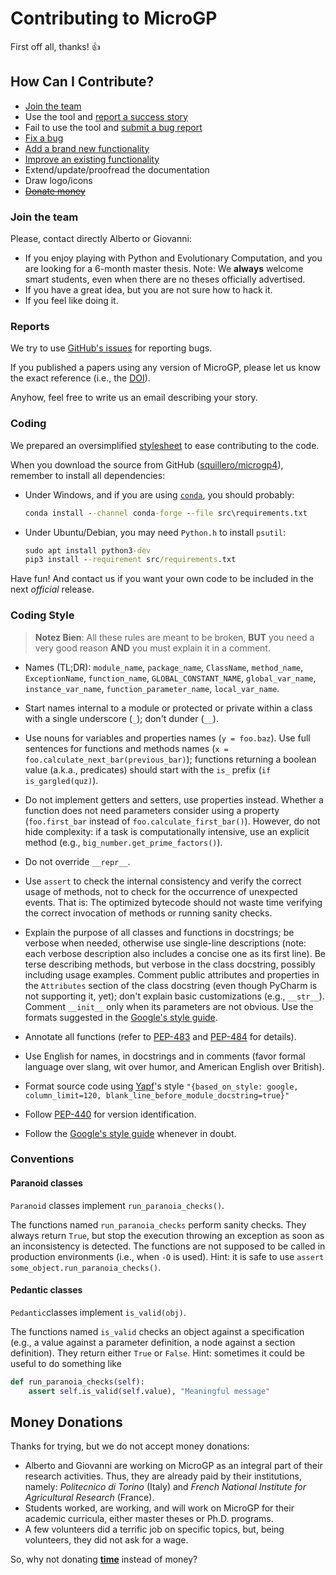 Contributing to MicroGP
=======================

First off all, thanks! :+1:

## How Can I Contribute?

* [Join the team](#join-the-team)
* Use the tool and [report a success story](#report)
* Fail to use the tool and [submit a bug report](#report)
* [Fix a bug](#coding)
* [Add a brand new functionality](#coding)
* [Improve an existing functionality](#coding)
* Extend/update/proofread the documentation
* Draw logo/icons
* [~~Donate money~~](#money-donations)

### Join the team

Please, contact directly Alberto or Giovanni:

* If you enjoy playing with Python and Evolutionary Computation, and you are looking for a 6-month master thesis. Note: We **always** welcome smart students, even when there are no theses officially advertised.
* If you have a great idea, but you are not sure how to hack it.
* If you feel like doing it.

### Reports

We try to use [GitHub's issues](https://github.com/squillero/microgp4/issues) for reporting bugs. 

If you published a papers using any version of MicroGP, please let us know the exact reference (i.e., the [DOI](https://en.wikipedia.org/wiki/Digital_object_identifier)).

Anyhow, feel free to write us an email describing your story. 

### Coding

We prepared an oversimplified [stylesheet](#cding-style) to ease contributing to the code.

When you download the source from GitHub ([squillero/microgp4](https://github.com/squillero/microgp4)), remember to install all dependencies:

- Under Windows, and if you are using [`conda`](https://docs.conda.io/projects/conda/), you should probably:

  ```cmd
  conda install --channel conda-forge --file src\requirements.txt 
  ```

- Under Ubuntu/Debian, you may need `Python.h` to install `psutil`:

  ```cmd
  sudo apt install python3-dev
  pip3 install --requirement src/requirements.txt
  ```
 
Have fun! And contact us if you want your own code to be included in the next *official* release.


### Coding Style

> **Notez Bien**: All these rules are meant to be broken, **BUT** you need a very good reason **AND** you must explain it in a comment.

* Names (TL;DR): `module_name`, `package_name`, `ClassName`, `method_name`, `ExceptionName`, `function_name`, `GLOBAL_CONSTANT_NAME`, `global_var_name`, `instance_var_name`, `function_parameter_name`, `local_var_name`.

* Start names internal to a module or protected or private within a class with a single underscore (`_`); don't dunder (`__`).

* Use nouns for variables and properties names (`y = foo.baz`). Use full sentences for functions and methods names (`x = foo.calculate_next_bar(previous_bar)`); functions returning a boolean value (a.k.a., predicates) should start with the `is_` prefix (`if is_gargled(quz)`).

* Do not implement getters and setters, use properties instead. Whether a function does not need parameters consider using a property (`foo.first_bar` instead of `foo.calculate_first_bar()`). However, do not hide complexity: if a task is computationally intensive, use an explicit method (e.g., `big_number.get_prime_factors()`). 

* Do not override `__repr__`.

* Use `assert` to check the internal consistency and verify the correct usage of methods, not to check for the occurrence of unexpected events. That is: The optimized bytecode should not waste time verifying the correct invocation of methods or running sanity checks.

* Explain the purpose of all classes and functions in docstrings; be verbose when needed, otherwise use single-line descriptions (note: each verbose description also includes a concise one as its first line). Be terse describing methods, but verbose in the class docstring, possibly including usage examples. Comment public attributes and properties in the `Attributes` section of the class docstring (even though PyCharm is not supporting it, yet); don't explain basic customizations (e.g., `__str__`). Comment `__init__` only when its parameters are not obvious. Use the formats suggested in the [Google's style guide](https://google.github.io/styleguide/pyguide.html&#35;383-functions-and-methods).

* Annotate all functions (refer to [PEP-483](https://www.python.org/dev/peps/pep-0483/) and [PEP-484](https://www.python.org/dev/peps/pep-0484/) for details).

* Use English for names, in docstrings and in comments (favor formal language over slang, wit over humor, and American English over British).

* Format source code using [Yapf](https://github.com/google/yapf)'s style `"{based_on_style: google, column_limit=120, blank_line_before_module_docstring=true}"`

* Follow [PEP-440](https://www.python.org/dev/peps/pep-0440/) for version identification.

* Follow the [Google's style guide](https://google.github.io/styleguide/pyguide.html) whenever in doubt. 

### Conventions

#### Paranoid classes

`Paranoid` classes implement `run_paranoia_checks()`.

The functions named `run_paranoia_checks` perform sanity checks. They always return `True`, but stop the execution throwing an exception as soon as an inconsistency is detected. The functions are not supposed to be called in production environments (i.e., when `-O` is used). Hint: it is safe to use `assert some_object.run_paranoia_checks()`. 

#### Pedantic classes

`Pedantic`classes implement `is_valid(obj)`.

The functions named `is_valid` checks an object against a specification (e.g., a value against a parameter definition, a node against a section definition). They return either `True` or `False`. Hint: sometimes it could be useful to do something like
```python
def run_paranoia_checks(self):
    assert self.is_valid(self.value), "Meaningful message"
```

## Money Donations

Thanks for trying, but we do not accept money donations:

* Alberto and Giovanni are working on MicroGP as an integral part of their research activities. Thus, they are already paid by their institutions, namely: *Politecnico di Torino* (Italy) and *French National Institute for Agricultural Research* (France).
* Students worked, are working, and will work on MicroGP for their academic curricula, either master theses or Ph.D. programs.
* A few volunteers did a terrific job on specific topics, but, being volunteers, they did not ask for a wage.

So, why not donating [**time**](#join-the-team) instead of money?